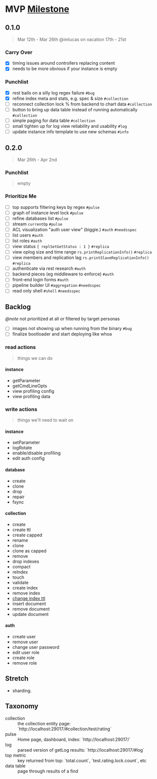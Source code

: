 # MVP [Milestone](../milestones.md)

## 0.1.0

> Mar 12th - Mar 26th
> @imlucas on vacation 17th - 21st

### Carry Over

- [x] timing issues around controllers replacing content
- [x] needs to be more obvious if your instance is empty

### Punchlist

- [x] rest bails on a silly log regex failure `#bug`
- [x] refine index meta and stats, e.g. spec & size `#collection`
- [ ] reconnect collection lock % from backend to chart data `#collection`
- [ ] button to bring up data table instead of running automatically `#collection`
- [ ] simple paging for data table `#collection`
- [ ] small tighten up for log view reliability and usability `#log`
- [ ] update instance info template to use new schemas `#info`

## 0.2.0

> Mar 26th - Apr 2nd

### Punchlist

> empty

### Prioritize Me

- [ ] top supports filtering keys by regex `#pulse`
- [ ] graph of instance level lock `#pulse`
- [ ] refine databases list `#pulse`
- [ ] stream `currentOp` `#pulse`
- [ ] ACL visualization "auth user view" (biggie.) `#auth` `#needsspec`
- [ ] list users `#auth`
- [ ] list roles `#auth`
- [ ] view status `{ replSetGetStatus : 1 }` `#replica`
- [ ] view oplog size and time range `rs.printReplicationInfo()` `#replica`
- [ ] view members and replication lag `rs.printSlaveReplicationInfo()` `#replica`
- [ ] authenticate via rest research `#auth`
- [ ] backend pieces (eg middleware to enforce) `#auth`
- [ ] front-end login forms `#auth`
- [ ] pipeline builder UI `#aggregation` `#needsspec`
- [ ] read only shell `#shell` `#needsspec`

## Backlog

_@note_ not prioritized at all or filtered by target personas

- [ ] images not showing up when running from the binary `#bug`
- [ ] finalize bootloader and start deploying like whoa

### read actions

> things we can do

#### instance

- getParameter
- getCmdLineOpts
- view profiling config
- view profiling data

### write actions

> things we'll need to wait on

#### instance

- setParameter
- logRotate
- enable/disable profiling
- edit auth config

#### database

- create
- clone
- drop
- repair
- fsync

#### collection

- create
- create ttl
- create capped
- rename
- clone
- clone as capped
- remove
- drop indexes
- compact
- reIndex
- touch
- validate
- create index
- remove index
- [change index ttl](http://docs.mongodb.org/manual/reference/command/collMod/#index)
- insert document
- remove document
- update document

#### auth

- create user
- remove user
- change user password
- edit user role
- create role
- remove role

## Stretch

- sharding.


## Taxonomy

<dl>
  <dt>collection</dt>
  <dd>the collection entity page: `http://localhost:29017/#collection/test/rating`</dd>

  <dt>pulse</dt>
  <dd>Home page, dashboard, index: `http://localhost:29017/`</dd>

  <dt>log</dt>
  <dd>parsed version of getLog results: `http://localhost:29017/#log`</dd>

  <dt>top metric</dt>
  <dd>key returned from top: `total.count`, `test.rating.lock.count`, etc</dd>

  <dt>data table</dt>
  <dd>page through results of a find</dd>

  <dt></dt>
  <dd></dd>

</dl>
